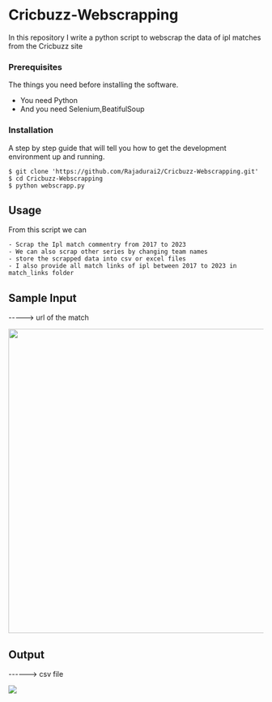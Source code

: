 # Cricbuzz-Webscrapping
In this repository I write a python script to webscrap the data of ipl matches from the Cricbuzz site 

### Prerequisites

The things you need before installing the software.

* You need Python
* And you need Selenium,BeatifulSoup

### Installation

A step by step guide that will tell you how to get the development environment up and running.

```
$ git clone 'https://github.com/Rajadurai2/Cricbuzz-Webscrapping.git'
$ cd Cricbuzz-Webscrapping
$ python webscrapp.py
```

## Usage

From this script we can 

```
- Scrap the Ipl match commentry from 2017 to 2023
- We can also scrap other series by changing team names
- store the scrapped data into csv or excel files
- I also provide all match links of ipl between 2017 to 2023 in match_links folder
```
## Sample Input
-----> url of the match

<img src="https://github.com/Rajadurai2/Cricbuzz-Webscrapping/assets/106241420/c549d4ac-a65b-4614-8c59-900862643a7e" height=600 width=700 >

## Output

------> csv file

<img src="https://github.com/Rajadurai2/Cricbuzz-Webscrapping/assets/106241420/1363eefe-acd0-4327-8fc1-bc63b54ef98a" >